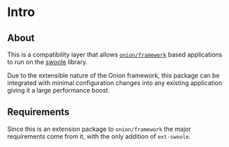 # Intro

## About

This is a compatibility layer that allows [`onion/framework`](https://phonion.github.io/framework/) based applications to run on the [swoole](https://www.swoole.co.uk/) library.

Due to the extensible nature of the Onion framework, this package can be integrated with
minimal configuration changes into any existing application giving it a large performance
boost.

## Requirements

Since this is an extension package to `onion/framework` the major requirements
come from it, with the only addition of `ext-swoole`.
